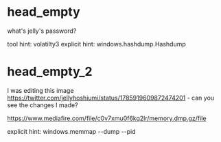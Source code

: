 # head_empty

what's jelly's password?

tool hint: volatilty3
explicit hint: windows.hashdump.Hashdump

# head_empty_2

I was editing this image https://twitter.com/jellyhoshiumi/status/1785919609872474201 - can you see the changes I made?

https://www.mediafire.com/file/c0v7xmu0f6kq2lr/memory.dmp.gz/file

explicit hint: windows.memmap --dump --pid